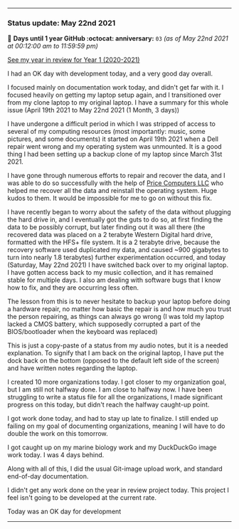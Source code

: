 
***

### Status update: May 22nd 2021

🎂 **Days until 1 year GitHub :octocat: anniversary:** `03` _(as of May 22nd 2021 at 00:12:00 am to 11:59:59 pm)_

[See my year in review for Year 1 (2020-2021)](https://github.com/seanpm2001/seanpm2001/blob/master/Special/Year-in-Review/2020-2021)

I had an OK day with development today, and a very good day overall.

I focused mainly on documentation work today, and didn't get far with it. I focused heavily on getting my laptop setup again, and I transitioned over from my clone laptop to my original laptop. I have a summary for this whole issue (April 19th 2021 to May 22nd 2021 (1 Month, 3 days))

I have undergone a difficult period in which I was stripped of access to several of my computing resources (most importantly: music, some pictures, and some documents) it started on April 19th 2021 when a Dell repair went wrong and my operating system was unmounted. It is a good thing I had been setting up a backup clone of my laptop since March 31st 2021.

I have gone through numerous efforts to repair and recover the data, and I was able to do so successfully with the help of [Price Computers LLC](http://www.pricecomputersllc.com/) who helped me recover all the data and reinstall the operating system. Huge kudos to them. It would be impossible for me to go on without this fix.

I have recently began to worry about the safety of the data without plugging the hard drive in, and I eventually got the guts to do so, at first finding the data to be possibly corrupt, but later finding out it was all there (the recovered data was placed on a 2 terabyte Western Digital hard drive, formatted with the HFS+ file system. It is a 2 terabyte drive, because the recovery software used duplicated my data, and caused ~900 gigabytes to turn into nearly 1.8 terabytes) further experimentation occurred, and today (Saturday, May 22nd 2021) I have switched back over to my original laptop. I have gotten access back to my music collection, and it has remained stable for multiple days. I also am dealing with software bugs that I know how to fix, and they are occurring less often.

The lesson from this is to never hesitate to backup your laptop before doing a hardware repair, no matter how basic the repair is and how much you trust the person repairing, as things can always go wrong (I was told my laptop lacked a CMOS battery, which supposedly corrupted a part of the BIOS/bootloader when the keyboard was replaced)

This is just a copy-paste of a status from my audio notes, but it is a needed explanation. To signify that I am back on the original laptop, I have put the dock back on the bottom (opposed to the default left side of the screen) and have written notes regarding the laptop.

I created 10 more organizations today. I got closer to my organization goal, but I am still not halfway done. I am close to halfway now. I have been struggling to write a status file for all the organizations, I made significant progress on this today, but didn't reach the halfway caught-up point.

I got work done today, and had to stay up late to finalize. I still ended up failing on my goal of documenting organizations, meaning I will have to do double the work on this tomorrow.

I got caught up on my marine biology work and my DuckDuckGo image work today. I was 4 days behind.

Along with all of this, I did the usual Git-image upload work, and standard end-of-day documentation.

I didn't get any work done on the year in review project today. This project I feel isn't going to be developed at the current rate.

Today was an OK day for development

***

